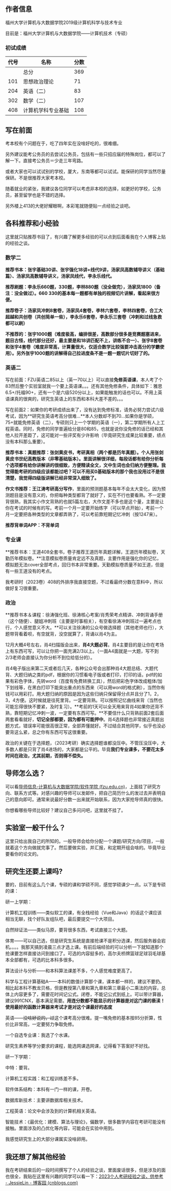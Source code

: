 ## 作者信息

福州大学计算机与大数据学院2019级计算机科学与技术专业

目前是：福州大学计算机与大数据学院——计算机技术（专硕）

### 初试成绩

| 代号 | 名称               | 分数 |
| ---- | ------------------ | ---- |
|      | 总分               | 369  |
| 101  | 思想政治理论       | 71   |
| 204  | 英语（二）         | 83   |
| 302  | 数学（二）         | 107  |
| 408  | 计算机学科专业基础 | 108  |

## 写在前面

考本校有个问题在于，吃了四年实在没啥好吃的，很难绷。

另外建议能考公务员的去尝试公务员，包括有一些只招应届的特殊岗位，都可以了解一下。直接考公务员＝少走三年弯路。

或者大家也可以试试别的学校，厦大，东南等都可以试试。能保研的同学当然尽量保研。不是很推荐大家考本校。

随着就业的紧张，我建议各位同学可以考虑非本校的选择，如更好的学校，公务员，甚至留学也是不错的选择。

另外楼上413的大佬好耀眼啊，本彩笔就随便贴一点经验之谈吧。

## 各科推荐和小经验

这里就只贴推荐书目了，有兴趣了解更多经验的可以点到后面看我在个人博客上贴的经验之谈。

### 数学二

**推荐书本：张宇基础30讲、张宇强化18讲+线代9讲，汤家凤高数辅导讲义（基础篇）、汤家凤高数辅导讲义，汤家凤线代，李永乐线代。**

**推荐刷题：李永乐660题，330题，李林880题（没全做完），汤家凤1800（备注：没全做过）。660 330的基本每一题都有单独的视频切片讲解，看起来很方便。**

**推荐卷子：汤家凤冲刺8套卷，汤家凤4套卷，李林六套卷，李林四套卷，合工大超越和共创卷（共创简单一些），李永乐6套卷，李永乐三套卷（冲刺和过线急救都可以刷）**

**不推荐的：张宇1000题（难度极高，编排很差，高数部分很多是竞赛题塞进来，题目古怪，线代部分还好，最主要是和18讲匹配不上，讲练不合一）、张宇8套卷和张宇4套卷（难度非常高，计算量很大，仅适合数学比较强要冲击高分的学霸使用）。另外张宇1000题的讲解得自己拉进度条不是一题一题切片切好了的。**

### 英语二

写在前面：FZU英语二85以上（英一70以上）可以直接**免修英语课**，本人考了个83然后整个实验室就我一个要上英语课。。。还有其他免修条件，具体如下：雅思6.5+/托福90+，还有一个是六级520分以上，如果能触发的话也可以。不用上英语课真的很爽的，研究生英语上的东西和本科大差不差的。。。

写在前面2：如果你的考研成绩出来了，没有达到免修标准，请务必努力尝试六级考试，因为**研究生英语考高分很难...**本人分数却不到70...如果你是学硕，75+就能免修英语（二），专硕则只上一个学期的英语（一），第二学期所有人上工程英语。同时，免修的同学普遍给分是80和85，也就是说你没免修的话已经和其他人拉开差距了，这可能对一些评奖有少许影响（毕竟研究生成果比较重要，绩点没有本科那么重要）。

**推荐书本：真题推荐：张剑黄皮书，考研真相（两个都是历年真题）。个人用张剑黄皮书世纪高教版本（非零基础版本）。里面讲解很详细，每段话都有给你分析每个选项都有给你讲解讲的很细致，方便精读全文，文中生词也会归纳方便整理。我觉得能考研的四级应该都能过吧？可以不用买0基础版本的那个我也没用过不是很清楚，我觉得四级版讲解已经非常深入细致了。**

**作文书推荐：王江涛考研高分写作**，里面的预测题基本每年不会太大变化，因为预测题目是没有意义的，你把每种类型都背了就好了，实在不行也要看熟。不一定要背很熟，我其实小作文背熟的也就5篇左右，大作文差不多也是这个量，主要是让你在考试的时候有的写。考前一个月一定要开始练字（可以早点开始），考前一个月一定要把各种类型的文章都弄熟了，可以考前靠短期记忆冲刺（按1247来）。

**推荐背单词APP：不背单词**

### 专业课

**推荐书本：王道408全套书，卷子推荐王道历年真题详解，王道历年模拟卷，天勤历年模拟卷。**注意模拟卷质量肯定远不及真题，主要作用是强化你的记忆，模拟题无法cover全部考点，回归书本非常重要。天勤模拟卷质量不如王道，但是有一些王道没有的考点。

我考研时（2023卷）408的外排序我直接空题，不过看最终分数在意料中，所以做好复习很重要。

### 政治

**推荐书本＆课程：徐涛强化班、徐涛核心考案/肖秀荣考点精讲、冲刺背诵手册（这个随便）、腿姐冲刺班（主要是时事相关），有空看徐涛冲刺班过一遍考点也行，个人感觉意义不大。**可以关注徐涛的公众号做选择题（其他老师也行），大题带背看着呗，有空就背，没空就算了，背诵以肖4为主。

12月大概4号左右，肖4扫描版会出来，**肖4大题必背**。肖4主要目的是让你在考场上有东西可写，可以让你把一面充满2/3以上。（一面A4面就是一大题，写不到2/3老师会直接认为你分析不到位给低分的）。

肖4电子版出来第二天或者后几天，各种公众号会出那种肖4大题总结、大题代背、大题归纳之类的pdf，根据你的习惯看电子版或者打印，打印的话，pdf的如果有彩色字体，先转word（百度有免费转换工具），然后把彩色字体改成粗体/加下划线等，在黑白打印下能突出重点的东西来（可以用word的格式刷），当然你有钱可以用彩打。用大题归纳的原因是因为这些归纳只保留得分点并且分了1，2，3，4方便。这时候就是往死里背。一定要背熟。可以按照记忆曲线来背（当然也可能忘得很快不要紧，及时复习）。**考前的1天可以全天用来背肖4如果你还背不熟，靠短期记忆冲刺一波，一定要有东西可写。**不要信什么只背熟前面2套后面两套看看就好，**切记全部都要，因为都有可能押中**。肖4选择题也非常接近真题出题方式，错误率可能很高很正常，全部弄懂就好。不过结合其他同学，似乎也没必要背这么紧，总之你有东西可写这很重要。

政治的关键在于选择题，（2023考研）确实选择题谁都没压中。不管压没压中，大多数人都是只背了肖4进场的，大家都是公平的。毕竟**我们专业课多，不要花太多时间在政治，尤其前期，否则得不偿失。**

## 导师怎么选？

可以看[导师信息-计算机与大数据学院/软件学院 (fzu.edu.cn)](https://ccds.fzu.edu.cn/szdw/dsxx.htm)，上面挂了研究方向、联系方式等。对感兴趣的导师可以发邮件，把自己简历什么的发过去并表明自己的意向即可。通常来说最好分数一出来就开始联系，因为大家抢导师真的很快。

你想看哪些导师比较好？建议自己多问问吧，这里就不挂了。

## 实验室一般干什么？

这里只给出我自己的所知的。一般导师会给你分配一个课题/研究方向/项目，一般就着这个方向做就完事了。然后要做实验，并汇报，和定期开组会啥的。毕竟毕业要看你的论文的。

## 研究生还要上课吗?

要的，目前有这么几个课，专硕的课和学硕不同，感觉学硕课少一点。以下是专硕的课：

研一上学期：

计算机工程训练——类似软工的课，有全栈经验（Vue和Java）的话这个课应该相当无聊，找个好队友组队吧，最后要提交一个大项目。

自然辩证法——类似马原，要背很多东西，考试直接三个大题。

体育——可以自己选，但是研究生系统是直接抢课不是积分选课，然后服务器会宕机。。。。我那天搞到凌晨三点才选上课。有前后端经验的可以分析一下就知道那个抢课要怎样直接访问到接口了。可选的内容挺多的，高尔夫桥牌篮球足球羽毛球基本全部都有，可选的比本科多很多。

算法设计与分析——和本科算法课差不多，个人感觉难度更高了。

科学与工程计算基础A——本科的数值计算那个课，课本都一样的，建议不要扔。相比起本科不教龙贝格，但是教授第八章和第九章和第三章最小二乘法的内容，总体上内容更多了，需要花时间记公式。闭卷，不能记公式到纸上。可以带计算器，建议991CNX，基本满足需要。**用连分数都不能显示的计算器是对这门课的亵渎！使用最好的函数计算器来考试才是对这个课最好的态度**

英语——~~没啥好说的，过~~这个课考高分很难。提一嘴免修的基本按85分折算，性价比非常高，一定要努力争取免修。

一个自选专业课：我选了个水课。

研究生素养等学分要求的课程，能选网课选网课，记得看下答案好不好找。

研一下学期：

中特：要背。

计算机工程实践：和工程训练差不多。

软件体系结构：本科有一门一样的课，开卷。

数据库新技术：主要讲数据库相关技术。

工程英语：论文中会涉及到的计算机相关英语。

智能技术：《最优化：建模、算法与理论》，偏数学，很多数学内容在考研可能没有接触。里面涉及的凸优化等内容，可能会在实验中用到。



我感觉研究生上的大部分课属实没啥卵用。

## 我还想了解其他经验

我在考研结束后的一段时间撰写了个人的经验之谈，里面废话很多，但是涉及的面也很全，我贴在这里有兴趣的同学可以看一下：[2023个人考研经验之谈，供参考 - JessieLin - 博客园 (cnblogs.com)](https://www.cnblogs.com/6543x1/p/17162022.html)
